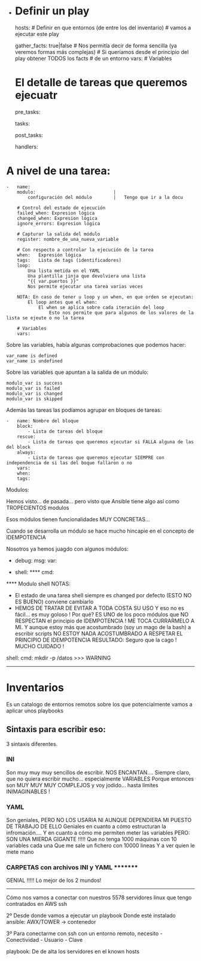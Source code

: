 -   # Definir un play


    hosts:          # Definir en que entornos (de entre los del inventario)
                    # vamos a ejecutar este play

    gather_facts: true|false    # Nos permitía decir de forma sencilla (ya veremos formas más complejas)
                                # Si queríamos desde el principio del play obtener TODOS los facts 
                                # de un entorno
    vars:           # Variables
    
    # El detalle de tareas que queremos ejecuatr

    pre_tasks:

    tasks:

    post_tasks:

    handlers:
    
# A nivel de una tarea:

    -   name: 
        modulo:                             |
            configuración del módulo        |   Tengo que ir a la docu
        
        # Control del estado de ejecución
        failed_when: Expresion lógica
        changed_when: Expresion lógica
        ignore_errors: Expresion lógica
        
        # Capturar la salida del módulo
        register: nombre_de_una_nueva_variable
        
        # Con respecto a controlar la ejecución de la tarea
        when:   Expresión lógica
        tags:   Lista de tags (identificadores)
        loop:   
            Una lista metida en el YAML
            Una plantilla jinja que devolviera una lista
            "{{ var.puertos }}"
            Nos permite ejecutar una tarea varias veces
        
        NOTA: En caso de tener u loop y un when, en que orden se ejecutan:
            El loop antes que el when:
                El when se aplica sobre cada iteración del loop
                    Esto nos permite que para algunos de los valores de la lista se ejeute o no la tarea
        
        # Variables
        vars:
        
Sobre las variables, había algunas comprobaciones que podemos hacer:

    var_name is defined
    var_name is undefined
    
Sobre las variables que apuntan a la salida de un módulo:

    modulo_var is success
    modulo_var is failed
    modulo_var is changed
    modulo_var is skipped
    
Además las tareas las podíamos agrupar en bloques de tareas:

    -   name: Nombre del bloque
        block:
            - Lista de tareas del bloque
        rescue:
            - Lista de tareas que queremos ejecutar si FALLA alguna de las del block
        always:
            - Lista de tareas que queremos ejecutar SIEMPRE con independencia de si las del boque fallaron o no
        vars:
        when:
        tags:
        
Modulos:

Hemos visto... de pasada... pero visto que Ansible tiene algo así como TROPECIENTOS modulos

Esos módulos tienen funcionalidades MUY CONCRETAS... 

Cuando se desarrolla un módulo se hace mucho hincapie en el concepto de IDEMPOTENCIA

Nosotros ya hemos juagdo con algunos módulos:
- debug:
    msg:
    var:

- shell:        ****
    cmd:    

**** Modulo shell NOTAS:

- El estado de una tarea shell siempre es changed por defecto (ESTO NO ES BUENO) conviene cambiarlo
- HEMOS DE TRATAR DE EVITAR A TODA COSTA SU USO
  Y eso no es fácil... es muy goloso !
  Por qué? ES UNO de los poco módulos que NO RESPECTAN el principio de IDEMPOTENCIA !
    ME TOCA CURRARMELO A MI.
    Y aunque estoy más que acostumbrado (soy un mago de la bash) a escribir scripts
    NO ESTOY NADA ACOSTUMBRADO A RESPETAR EL PRINCIPIO DE IDEMPOTENCIA
    RESULTADO: Seguro que la cago !
    MUCHO CUIDADO !

shell:
    cmd: mkdir -p /datos         >>> WARNING 
    
---

# Inventarios

Es un catalogo de entornos remotos sobre los que potencialmente vamos a aplicar unos playbooks

## Sintaxis para escribir eso:

3 sintaxis diferentes.

### INI

Son muy muy muy sencillos de escribir. NOS ENCANTAN.... 
Siempre claro, que no quiera escribir mucho... especialmente VARIABLES
Porque entonces son MUY MUY MUY COMPLEJOS y voy jodido... hasta limites INIMAGINABLES !

### YAML

Son geniales, PERO NO LOS USARIA NI AUNQUE DEPENDIERA MI PUESTO DE TRABAJO DE ELLO
Geniales en cuanto a cómo estructuran la infromación....
Y en cuanto a cómo me permiten meter las variables
PERO: 
    SON UNA MIERDA GIGANTE !!!!!
    Que no tenga 1000 máquinas con 10 variables cada una
    Que me sale un fichero con 10000 lineas
        Y a ver quien le mete mano

### CARPETAS con archivos INI y YAML                *******

GENIAL !!!!!
Lo mejor de los 2 mundos!


---

Cómo nos vamos a conectar con nuestros 5578 servidores linux que tengo contratados en AWS
    ssh

2º Desde donde vamos a ejecutar un playbook
    Donde esté instalado ansible:
        AWX/TOWER
            -> contenedor

3º Para conectarme con ssh con un entorno remoto, necesito
    - Conectividad
    - Usuario
    - Clave
    
playbook: De de alta los servidores en el known hosts

